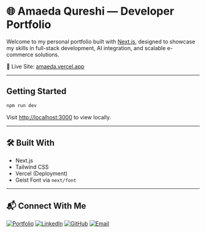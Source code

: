 
# 🌐 Amaeda Qureshi — Developer Portfolio

Welcome to my personal portfolio built with [Next.js](https://nextjs.org), designed to showcase my skills in full-stack development, AI integration, and scalable e-commerce solutions.

🔗 Live Site: [amaeda.vercel.app](https://amaeda.vercel.app)

---

##  Getting Started

```bash
npm run dev
```

Visit [http://localhost:3000](http://localhost:3000) to view locally.

---

## 🛠 Built With

- Next.js
- Tailwind CSS
- Vercel (Deployment)
- Geist Font via `next/font`

---

## 📬 Connect With Me

[![Portfolio](https://img.shields.io/badge/Portfolio-%2300C7B7.svg?style=flat&logo=vercel&logoColor=white)](https://amaeda.vercel.app)
[![LinkedIn](https://img.shields.io/badge/LinkedIn-%230077B5.svg?style=flat&logo=linkedin&logoColor=white)](https://www.linkedin.com/in/amaeda-qureshi-305bb928a)
[![GitHub](https://img.shields.io/badge/GitHub-%23181717.svg?style=flat&logo=github&logoColor=white)](https://github.com/AmaedaQ)
[![Email](https://img.shields.io/badge/Email-%23D14836.svg?style=flat&logo=gmail&logoColor=white)](mailto:amaedaqureshi@gmail.com)
```
